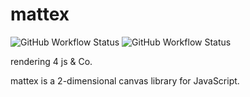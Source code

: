 # mattex
![GitHub Workflow Status](https://img.shields.io/github/workflow/status/matsuite/mattex/Continuous%20Integration?label=CI)
![GitHub Workflow Status](https://img.shields.io/github/workflow/status/matsuite/mattex/Minify%20Workflow?label=Minify)

rendering 4 js &amp; Co.

mattex is a 2-dimensional canvas library for JavaScript.
